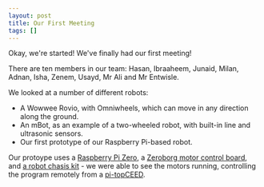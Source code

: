 ```yaml
---
layout: post
title: Our First Meeting
tags: []
---
```


Okay, we're started! We've finally had our first meeting!

There are ten members in our team: Hasan, Ibraaheem, Junaid, Milan, Adnan, Isha,
Zenem, Usayd, Mr Ali and Mr Entwisle.

We looked at a number of different robots:

* A Wowwee Rovio, with Omniwheels, which can move in any direction along the ground.
* An mBot, as an example of a two-wheeled robot, with built-in line and ultrasonic sensors.
* Our first prototype of our Raspberry Pi-based robot.

Our protoype uses a [Raspberry Pi Zero](https://www.raspberrypi.org/products/pi-zero/),
a [Zeroborg motor control board](https://www.piborg.org/zeroborg), and
[a robot chasis kit](https://www.amazon.co.uk/Chassis-Strong-Magneto-Encoder-Arduino/dp/B00Q6ZGRYQ) - 
we were able to see the motors running, controlling the program remotely from a
[pi-topCEED](https://www.pi-top.com/product/ceed).